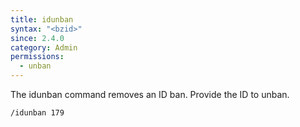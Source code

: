 ```yaml
---
title: idunban
syntax: "<bzid>"
since: 2.4.0
category: Admin
permissions:
  - unban
---
```


The idunban command removes an ID ban. Provide the ID to unban.

`/idunban 179`
